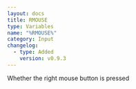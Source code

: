 ```yaml
---
layout: docs
title: RMOUSE
type: Variables
name: "%RMOUSE%"
category: Input
changelog:
  - type: Added
    version: v0.9.3
---
```

Whether the right mouse button is pressed
